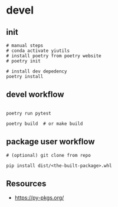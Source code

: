 # devel

## init

```
# manual steps
# conda activate yiutils
# install poetry from poetry website
# poetry init
```

```
# install dev depedency
poetry install
```

## devel workflow

```
```

```
poetry run pytest
```

```
poetry build  # or make build
```

## package user workflow

```
# (optional) git clone from repo
```


```
pip install dist/<the-built-package>.whl
```
## Resources

- https://py-pkgs.org/
